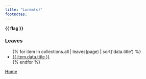```yaml
---
title: "Lorem(s)"
footnotes:
---
```

**{{ flag }}**

### Leaves
<ul>
{% for item in collections.all | leaves(page) | sort('data.title') %}<li><a href="{{ item.url }}">{{ item.data.title }}</a></li>{% endfor %}
</ul>

[Home](/)
